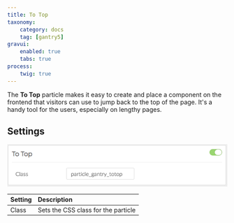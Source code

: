 ```yaml
---
title: To Top
taxonomy:
    category: docs
    tag: [gantry5]
gravui:
    enabled: true
    tabs: true
process:
    twig: true
---
```


The **To Top** particle makes it easy to create and place a component on the frontend that visitors can use to jump back to the top of the page. It's a handy tool for the users, especially on lengthy pages.

Settings
-----

![Settings](totop_settings.png)

| Setting |             Description             |
| :------ | :---------------------------------- |
| Class   | Sets the CSS class for the particle |
